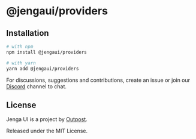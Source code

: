 # @jengaui/providers

## Installation

```sh
# with npm
npm install @jengaui/providers

# with yarn
yarn add @jengaui/providers
```

For discussions, suggestions and contributions, create an issue or join our [Discord](https://discord.gg/sHnHPnAPZj) channel to chat.

## License

Jenga UI is a project by [Outpost](https://outpost.run).

Released under the MIT License.
